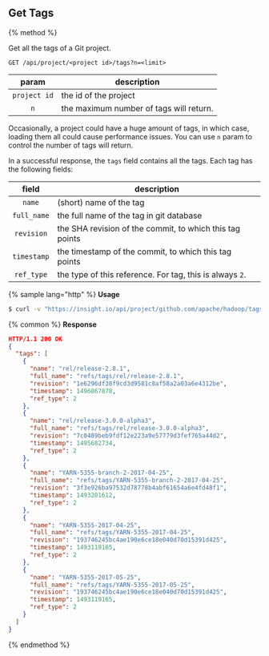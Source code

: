 ## Get Tags

{% method %}

Get all the tags of a Git project.

```
GET /api/project/<project id>/tags?n=<limit>
```

| param | description |
|:-:|---|
| `project id` | the id of the project |
| `n` | the maximum number of tags will return. |

Occasionally, a project could have a huge amount of tags, in which case,
loading them all could cause performance issues. You can use `n` param 
to control the number of tags will return.

In a successful response, the `tags` field contains all the tags.
Each tag has the following fields:

| field | description |
|:-:|---|
| `name` | (short) name of the tag |
| `full_name` | the full name of the tag in git database |
| `revision` | the SHA revision of the commit, to which this tag points |
| `timestamp` | the timestamp of the commit, to which this tag points  |
| `ref_type` | the type of this reference. For tag, this is always `2`. |

{% sample lang="http" %}
**Usage**
```bash
$ curl -v "https://insight.io/api/project/github.com/apache/hadoop/tags?n=5"
```

{% common %}
**Response**

```json
HTTP/1.1 200 OK
{
  "tags": [
    {
      "name": "rel/release-2.8.1",
      "full_name": "refs/tags/rel/release-2.8.1",
      "revision": "1e6296df38f9cd3d9581c8af58a2a03a6e4312be",
      "timestamp": 1496867878,
      "ref_type": 2
    },
    {
      "name": "rel/release-3.0.0-alpha3",
      "full_name": "refs/tags/rel/release-3.0.0-alpha3",
      "revision": "7c0489beb9fdf12e223a9e57779d3fef765a44d2",
      "timestamp": 1495682734,
      "ref_type": 2
    },
    {
      "name": "YARN-5355-branch-2-2017-04-25",
      "full_name": "refs/tags/YARN-5355-branch-2-2017-04-25",
      "revision": "3f3e926ba97532d78778b4abf61654a6e4fd48f1",
      "timestamp": 1493201612,
      "ref_type": 2
    },
    {
      "name": "YARN-5355-2017-04-25",
      "full_name": "refs/tags/YARN-5355-2017-04-25",
      "revision": "193746245bc4ae190e6ce18e040d70d15391d425",
      "timestamp": 1493119165,
      "ref_type": 2
    },
    {
      "name": "YARN-5355-2017-05-25",
      "full_name": "refs/tags/YARN-5355-2017-05-25",
      "revision": "193746245bc4ae190e6ce18e040d70d15391d425",
      "timestamp": 1493119165,
      "ref_type": 2
    }
  ]
}
```

{% endmethod %}